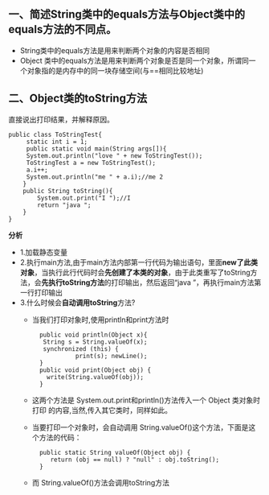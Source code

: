 ## 一、简述String类中的equals方法与Object类中的equals方法的不同点。
 * String类中的equals方法是用来判断两个对象的内容是否相同
 * Object 类中的equals方法是用来判断两个对象是否是同一个对象，所谓同一个对象指的是内存中的同一块存储空间(与==相同比较地址)
 
## 二、Object类的toString方法
  直接说出打印结果，并解释原因。
	
    public class ToStringTest{
   		 static int i = 1;
  	     public static void main(String args[]){
       	 System.out.println("love " + new ToStringTest());
    	 ToStringTest a = new ToStringTest();
    	 a.i++;
    	 System.out.println("me " + a.i);//me 2
    	}
   		public String toString(){
    	 	System.out.print("I ");//I
    	 	return "java ";
    	}
	}
**分析**

* 1.加载静态变量
* 2.执行main方法,由于main方法内部第一行代码为输出语句，里面**new了此类对象**，当执行此行代码时会**先创建了本类的对象**，由于此类重写了toString方法，会**先执行toString方法**的打印输出，然后返回“java ”，再执行main方法第一行打印输出
* 3.什么时候会**自动调用toString**方法?
	* 当我们打印对象时,使用println和print方法时 
	
			public void println(Object x){
             String s = String.valueOf(x);
             synchronized (this) { 
                      print(s); newLine();
      		}
   			public void print(Object obj) {
              write(String.valueOf(obj));
			}
	* 这两个方法是 System.out.print和println()方法传入一个 Object 类对象时打印 的内容,当然,传入其它类时，同样如此。	
	* 当要打印一个对象时，会自动调用 String.valueOf()这个方法，下面是这个方法的代码： 
	
			public static String valueOf(Object obj) { 
  		  	   return (obj == null) ? "null" : obj.toString(); 
			}
	* 而 String.valueOf()方法会调用toString方法